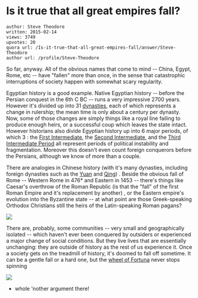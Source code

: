 # Is it true that all great empires fall?

	author: Steve Theodore
	written: 2015-02-14
	views: 3749
	upvotes: 20
	quora url: /Is-it-true-that-all-great-empires-fall/answer/Steve-Theodore
	author url: /profile/Steve-Theodore


So far, anyway. All of the obvious names that come to mind -- China, Egypt, Rome, etc -- have "fallen" more than once, in the sense that catastrophic interruptions of society happen with somewhat scary regularity.

Egyptian history is a good example. Native Egyptian history -- before the Persian conquest in the 6th C BC -- runs a very impressive 2700 years. However it's divided up into 31 [dynasties](http://en.wikipedia.org/wiki/List_of_ancient_Egyptian_dynasties), each of which represents a change in rulership; the mean time is only about a century per dynasty. Now, some of those changes are simply things like a royal line failing to produce enough heirs, or a successful coup which leaves the state intact. However historians also divide Egyptian history up into 6 major periods, of which 3 : the [First Intermediate](http://en.wikipedia.org/wiki/First_Intermediate_Period_of_Egypt), the [Second Intermediate](http://en.wikipedia.org/wiki/Second_Intermediate_Period_of_Egypt), and the [Third Intermediate Period](http://en.wikipedia.org/wiki/Third_Intermediate_Period_of_Egypt) all represent periods of political instability and fragmentation. Moreover this doesn't even count foreign conquerors before the Persians, although we know of more than a couple.

There are analogies in Chinese history (with it's many dynasties, including foreign dynasties such as the [Yuan](http://en.wikipedia.org/wiki/Yuan_dynasty) and [Qing](http://en.wikipedia.org/wiki/Qing_dynasty)) . Beside the obvious fall of Rome -- Western Rome in 476* and Eastern in 1453 -- there's things like Caesar's overthrow of the Roman Republic (is that the "fall" of the first Roman Empire and it's replacement by another) , or the Eastern empire's evolution into the Byzantine state -- at what point are those Greek-speaking Orthodox Christians still the heirs of the Latin-speaking Roman pagans?



![](https://qph.fs.quoracdn.net/main-qimg-b17530bdc872b5ddd02f7439d24cd927-c)


There are, probably, some communities -- very small and geographically isolated -- which haven't ever been conquered by outsiders or experienced a major change of social conditions. But they live lives that are essentially unchanging: they are outside of history as the rest of us experience it. Once a society gets on the treadmill of history, it's doomed to fall off sometime. It can be a gentle fall or a hard one, but the [wheel of Fortuna](http://en.wikipedia.org/wiki/Rota_Fortunae) never stops spinning



![](https://qph.fs.quoracdn.net/main-qimg-9a80d474c3dd7a069bdd2000f91ed8bd-c)


* whole 'nother argument there!


